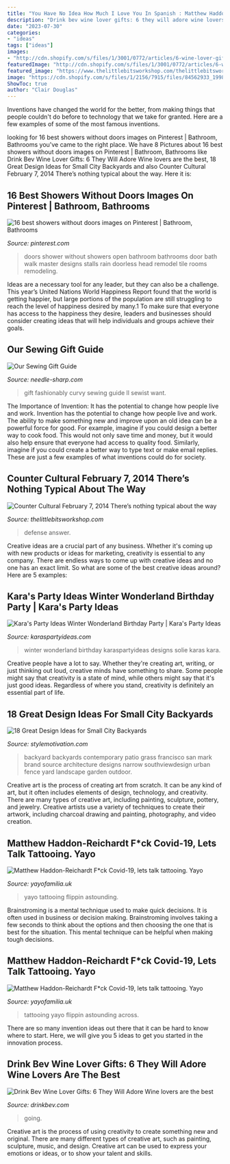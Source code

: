 ```yaml
---
title: "You Have No Idea How Much I Love You In Spanish : Matthew Haddon-reichardt F*ck Covid-19, Lets Talk Tattooing. Yayo"
description: "Drink bev wine lover gifts: 6 they will adore wine lovers are the best"
date: "2023-07-30"
categories:
- "ideas"
tags: ["ideas"]
images:
- "http://cdn.shopify.com/s/files/1/3001/0772/articles/6-wine-lover-gifts-they-will-adore-124422_1200x1200.jpg?v=1618094905"
featuredImage: "http://cdn.shopify.com/s/files/1/3001/0772/articles/6-wine-lover-gifts-they-will-adore-124422_1200x1200.jpg?v=1618094905"
featured_image: "https://www.thelittlebitsworkshop.com/thelittlebitsworkshop.com/Resources/Archive_files/shapeimage_22.png"
image: "https://cdn.shopify.com/s/files/1/2156/7915/files/84562933_199828281407880_5414856490601152512_n_large.jpg?v=1586011003"
ShowToc: true
author: "Clair Douglas"
---
```



Inventions have changed the world for the better, from making things that people couldn't do before to technology that we take for granted. Here are a few examples of some of the most famous inventions.

	

		
looking for 16 best showers without doors images on Pinterest | Bathroom, Bathrooms you've came to the right place. We have 8 Pictures about 16 best showers without doors images on Pinterest | Bathroom, Bathrooms like Drink Bev Wine Lover Gifts: 6 They Will Adore Wine lovers are the best, 18 Great Design Ideas for Small City Backyards and also Counter Cultural February 7, 2014 There’s nothing typical about the way. Here it is:
		
    
## 16 Best Showers Without Doors Images On Pinterest | Bathroom, Bathrooms

<img loading=lazy src="https://i.pinimg.com/736x/9d/b0/95/9db095774242e1b918418ab49d8ac794--shower-no-doors-shower-stalls.jpg" onerror="this.onerror=null;this.src='https://tse3.mm.bing.net/th?id=OIP.uZ5F58l5orGhqsFZ64a8YQHaLG&amp;pid=15.1';" alt="16 best showers without doors images on Pinterest | Bathroom, Bathrooms">

_Source: pinterest.com_

>doors shower without showers open bathroom bathrooms door bath walk master designs stalls rain doorless head remodel tile rooms remodeling. 

	

Ideas are a necessary tool for any leader, but they can also be a challenge. This year’s United Nations World Happiness Report found that the world is getting happier, but large portions of the population are still struggling to reach the level of happiness desired by many.1 To make sure that everyone has access to the happiness they desire, leaders and businesses should consider creating ideas that will help individuals and groups achieve their goals.

    
## Our Sewing Gift Guide

<img loading=lazy src="https://cdn.shopify.com/s/files/1/2016/4075/files/1_1024x1024.png?v=1574458781" onerror="this.onerror=null;this.src='https://tse1.mm.bing.net/th?id=OIP.9gc3HD7DIzXGqErdEFGNCAHaF7&amp;pid=15.1';" alt="Our Sewing Gift Guide">

_Source: needle-sharp.com_

>gift fashionably curvy sewing guide ll sewist want. 

	

The Importance of Invention: It has the potential to change how people live and work.
Invention has the potential to change how people live and work. The ability to make something new and improve upon an old idea can be a powerful force for good. For example, imagine if you could design a better way to cook food. This would not only save time and money, but it would also help ensure that everyone had access to quality food. Similarly, imagine if you could create a better way to type text or make email replies. These are just a few examples of what inventions could do for society.

    
## Counter Cultural February 7, 2014 There’s Nothing Typical About The Way

<img loading=lazy src="https://www.thelittlebitsworkshop.com/thelittlebitsworkshop.com/Resources/Archive_files/shapeimage_22.png" onerror="this.onerror=null;this.src='https://tse3.mm.bing.net/th?id=OIP.t8qnvTYF-vElUGd1j0Tk5wAAAA&amp;pid=15.1';" alt="Counter Cultural February 7, 2014 There’s nothing typical about the way">

_Source: thelittlebitsworkshop.com_

>defense answer. 

	

Creative ideas are a crucial part of any business. Whether it's coming up with new products or ideas for marketing, creativity is essential to any company. There are endless ways to come up with creative ideas and no one has an exact limit. So what are some of the best creative ideas around? Here are 5 examples: 

    
## Kara&#039;s Party Ideas Winter Wonderland Birthday Party | Kara&#039;s Party Ideas

<img loading=lazy src="https://karaspartyideas.com/wp-content/uploads/2016/01/Winter-Wonderland-Birthday-Party-via-Karas-Party-Ideas-KarasPartyIdeas.com2_.jpg" onerror="this.onerror=null;this.src='https://tse4.mm.bing.net/th?id=OIP.3iMhOx0FutLMWtvo0dJ6nQHaLH&amp;pid=15.1';" alt="Kara&#039;s Party Ideas Winter Wonderland Birthday Party | Kara&#039;s Party Ideas">

_Source: karaspartyideas.com_

>winter wonderland birthday karaspartyideas designs solie karas kara. 

	

Creative people have a lot to say. Whether they're creating art, writing, or just thinking out loud, creative minds have something to share. Some people might say that creativity is a state of mind, while others might say that it's just good ideas. Regardless of where you stand, creativity is definitely an essential part of life.

    
## 18 Great Design Ideas For Small City Backyards

<img loading=lazy src="https://www.stylemotivation.com/wp-content/uploads/2014/03/18-Great-Design-Ideas-for-Small-City-Backyards-2.jpg" onerror="this.onerror=null;this.src='https://tse3.mm.bing.net/th?id=OIP.6At0neU1TTcAmJeQDkBT4AHaLI&amp;pid=15.1';" alt="18 Great Design Ideas for Small City Backyards">

_Source: stylemotivation.com_

>backyard backyards contemporary patio grass francisco san mark brand source architecture designs narrow southviewdesign urban fence yard landscape garden outdoor. 

	

Creative art is the process of creating art from scratch. It can be any kind of art, but it often includes elements of design, technology, and creativity. There are many types of creative art, including painting, sculpture, pottery, and jewelry. Creative artists use a variety of techniques to create their artwork, including charcoal drawing and painting, photography, and video creation.

    
## Matthew Haddon-Reichardt F*ck Covid-19, Lets Talk Tattooing. Yayo

<img loading=lazy src="https://cdn.shopify.com/s/files/1/2156/7915/files/91142702_837161980119139_8561618615646814208_n_large.jpg?v=1586010692" onerror="this.onerror=null;this.src='https://tse4.mm.bing.net/th?id=OIP._QKSiYE3bZ08IBttGoEUAAAAAA&amp;pid=15.1';" alt="Matthew Haddon-Reichardt F*ck Covid-19, lets talk tattooing. Yayo">

_Source: yayofamilia.uk_

>yayo tattooing flippin astounding. 

	

Brainstroming is a mental technique used to make quick decisions. It is often used in business or decision making. Brainstroming involves taking a few seconds to think about the options and then choosing the one that is best for the situation. This mental technique can be helpful when making tough decisions.

    
## Matthew Haddon-Reichardt F*ck Covid-19, Lets Talk Tattooing. Yayo

<img loading=lazy src="https://cdn.shopify.com/s/files/1/2156/7915/files/84562933_199828281407880_5414856490601152512_n_large.jpg?v=1586011003" onerror="this.onerror=null;this.src='https://tse2.mm.bing.net/th?id=OIP.84P5qzW3YVagEKHBXodyLgHaHa&amp;pid=15.1';" alt="Matthew Haddon-Reichardt F*ck Covid-19, lets talk tattooing. Yayo">

_Source: yayofamilia.uk_

>tattooing yayo flippin astounding across. 

	

There are so many invention ideas out there that it can be hard to know where to start. Here, we will give you 5 ideas to get you started in the innovation process.

    
## Drink Bev Wine Lover Gifts: 6 They Will Adore Wine Lovers Are The Best

<img loading=lazy src="http://cdn.shopify.com/s/files/1/3001/0772/articles/6-wine-lover-gifts-they-will-adore-124422_1200x1200.jpg?v=1618094905" onerror="this.onerror=null;this.src='https://tse1.mm.bing.net/th?id=OIP.04axdIB38LFO8XshqHYmGgHaE8&amp;pid=15.1';" alt="Drink Bev Wine Lover Gifts: 6 They Will Adore Wine lovers are the best">

_Source: drinkbev.com_

>going. 

	

Creative art is the process of using creativity to create something new and original. There are many different types of creative art, such as painting, sculpture, music, and design. Creative art can be used to express your emotions or ideas, or to show your talent and skills.

